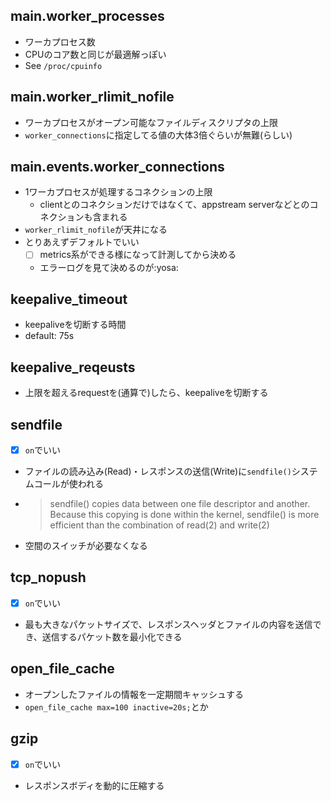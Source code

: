 ## main.worker_processes
- ワーカプロセス数
- CPUのコア数と同じが最適解っぽい
- See `/proc/cpuinfo`

## main.worker_rlimit_nofile
- ワーカプロセスがオープン可能なファイルディスクリプタの上限
- `worker_connections`に指定してる値の大体3倍ぐらいが無難(らしい)

## main.events.worker_connections
- 1ワーカプロセスが処理するコネクションの上限
    - clientとのコネクションだけではなくて、appstream serverなどとのコネクションも含まれる
- `worker_rlimit_nofile`が天井になる
- とりあえずデフォルトでいい
    - [ ] metrics系ができる様になって計測してから決める
    - エラーログを見て決めるのが:yosa:

## keepalive_timeout
- keepaliveを切断する時間
- default: 75s

## keepalive_reqeusts
- 上限を超えるrequestを(通算で)したら、keepaliveを切断する

## sendfile
- [x] `on`でいい
- ファイルの読み込み(Read)・レスポンスの送信(Write)に`sendfile()`システムコールが使われる
- > sendfile() copies data between one file descriptor and another. Because this copying is done within the kernel, sendfile() is more efficient than the combination of read(2) and write(2)
- 空間のスイッチが必要なくなる

## tcp_nopush
- [x] `on`でいい
- 最も大きなパケットサイズで、レスポンスヘッダとファイルの内容を送信でき、送信するパケット数を最小化できる

## open_file_cache
- オープンしたファイルの情報を一定期間キャッシュする
- `open_file_cache max=100 inactive=20s;`とか

## gzip
- [x] `on`でいい
- レスポンスボディを動的に圧縮する

